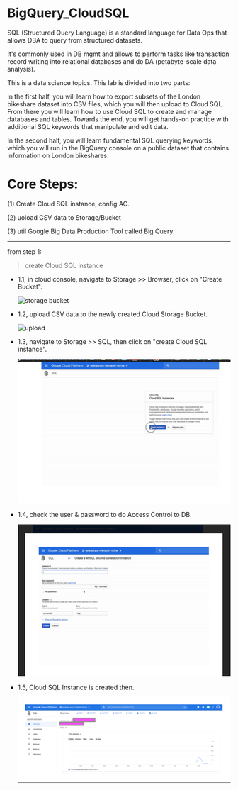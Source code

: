 # BigQuery_CloudSQL

SQL (Structured Query Language) is a standard language for Data Ops that allows DBA to query from structured datasets. 

It's commonly used in DB mgmt and allows to perform tasks like transaction record writing into relational databases and do DA (petabyte-scale data analysis).

This is a data science topics. This lab is divided into two parts: 

in the first half, you will learn how to export subsets of the London bikeshare dataset into CSV files, which you will then upload to Cloud SQL. From there you will learn how to use Cloud SQL to create and manage databases and tables. Towards the end, you will get hands-on practice with additional SQL keywords that manipulate and edit data.

In the second half, you will learn fundamental SQL querying keywords, which you will run in the BigQuery console on a public dataset that contains information on London bikeshares.

# Core Steps:

(1) Create Cloud SQL instance, config AC.

(2) uoload CSV data to Storage/Bucket

(3) util Google Big Data Production Tool called Big Query

--------------

from step 1:

> create Cloud SQL instance 

* 1.1, in cloud console, navigate to Storage >> Browser, click on "Create Bucket".


    ![storage bucket](https://cdn.qwiklabs.com/MJaLpJcY4bF7yM0I4XC%2BlzCe3F32kXqqayPLGZ5vK4Q%3D)
    
* 1.2, upload CSV data to the newly created Cloud Storage Bucket.

    ![upload](https://cdn.qwiklabs.com/O0gGDUAw3%2BKFgvwpeQvYtmRFgfAlChH09mZMXpztL%2FM%3D)

* 1.3, navigate to Storage >> SQL, then click on "create Cloud SQL instance".

    ![cloud sql instance](https://raw.githubusercontent.com/QueenieCplusplus/BigQuery_CloudSQL/main/sql_instance.png)

* 1.4, check the user & password to do Access Control to DB.

    ![AC](https://raw.githubusercontent.com/QueenieCplusplus/BigQuery_CloudSQL/main/AC.png)

* 1.5, Cloud SQL Instance is created then.

    ![](https://raw.githubusercontent.com/QueenieCplusplus/BigQuery_CloudSQL/main/cloud_sql_instance_created_1.png)
